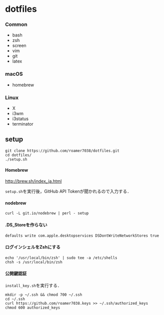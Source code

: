 # dotfiles
### Common

* bash
* zsh
* screen
* vim
* git
* latex

### macOS

* homebrew

### Linux

* X
* i3wm
* i3status
* terminator

## setup

```
git clone https://github.com/roamer7038/dotfiles.git
cd dotfiles/
./setup.sh
```

#### Homebrew

http://brew.sh/index_ja.html

`setup.sh`を実行後，GitHub API Tokenが聞かれるので入力する．

#### nodebrew 
```
curl -L git.io/nodebrew | perl - setup
```

#### .DS_Storeを作らない
```
defaults write com.apple.desktopservices DSDontWriteNetworkStores true
```

#### ログインシェルをZshにする
```
echo '/usr/local/bin/zsh' | sudo tee -a /etc/shells
chsh -s /usr/local/bin/zsh
```

#### 公開鍵認証

`install_key.sh`を実行する．

```
mkdir -p ~/.ssh && chmod 700 ~/.ssh
cd ~/.ssh
curl https://github.com/roamer7038.keys >> ~/.ssh/authorized_keys
chmod 600 authorized_keys
```
